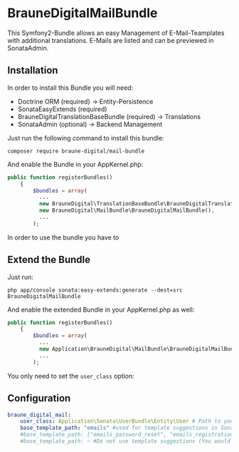 # BrauneDigitalMailBundle

This Symfony2-Bundle allows an easy Management of E-Mail-Teamplates with additional translations. E-Mails are listed and can be previewed in SonataAdmin.

## Installation

In order to install this Bundle you will need:
* Doctrine ORM (required) -> Entity-Persistence
* SonataEasyExtends (required)
* BrauneDigitalTranslationBaseBundle (required) -> Translations
* SonataAdmin (optional) -> Backend Management

Just run the following command to install this bundle:
```
composer require braune-digital/mail-bundle
```

And enable the Bundle in your AppKernel.php:
```php
public function registerBundles()
    {
        $bundles = array(
          ...
          new BrauneDigital\TranslationBaseBundle\BrauneDigitalTranslationBaseBundle(),
          new BrauneDigital\MailBundle\BrauneDigitalMailBundle(),
          ...
        );
```

In order to use the bundle you have to
## Extend the Bundle
Just run:
```
php app/console sonata:easy-extends:generate --dest=src BrauneDigitalMailBundle
```

And enable the extended Bundle in your AppKernel.php as well:
```php
public function registerBundles()
    {
        $bundles = array(
          ...
          new Application\BrauneDigital\MailBundle\BrauneDigitalMailBundle()
          ...
        );
```

You only need to set the `user_class` option:
## Configuration
```yml
braune_digital_mail:
    user_class: Application\Sonata\UserBundle\Entity\User # Path to you used User-Entity
    base_template_path: "emails" #used for template suggestions in SonataAdmin, defaults to "emails", which would resolve to app/Resources/views/emails
    #base_template_path: ["emails_password_reset", "emails_registration] #Can be an array of paths as well
    #base_template_path: ~ #Do not use template suggestions (You would have to enter the path manually)
```

